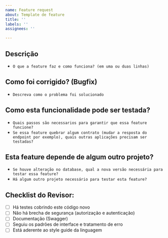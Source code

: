 ```yaml
---
name: Feature request
about: Template de feature
title: ''
labels: ''
assignees: ''

---
```


## Descrição

- `O que a feature faz e como funciona? (em uma ou duas linhas)`

## Como foi corrigido? (Bugfix)

- `Descreva como o problema foi solucionado`

## Como esta funcionalidade pode ser testada?

- `Quais passos são necessarios para garantir que essa feature funcione?`
- `Se essa feature quebrar algum contrato (mudar a resposta do endpoint por exemplo), quais outras aplicações precisam ser testadas?`

## Esta feature depende de algum outro projeto?

- `Se houve alteração no database, qual a nova versão necessária para testar essa feature?`
- `Há algum outro projeto necessário para testar esta feature?`

## Checklist do Revisor:

- [ ] Há testes cobrindo este código novo
- [ ] Não há brecha de segurança (autorização e autenticação)
- [ ] Documentação (Swagger)
- [ ] Seguiu os padrões de interface e tratamento de erro
- [ ] Está aderente ao style guide da linguagem
